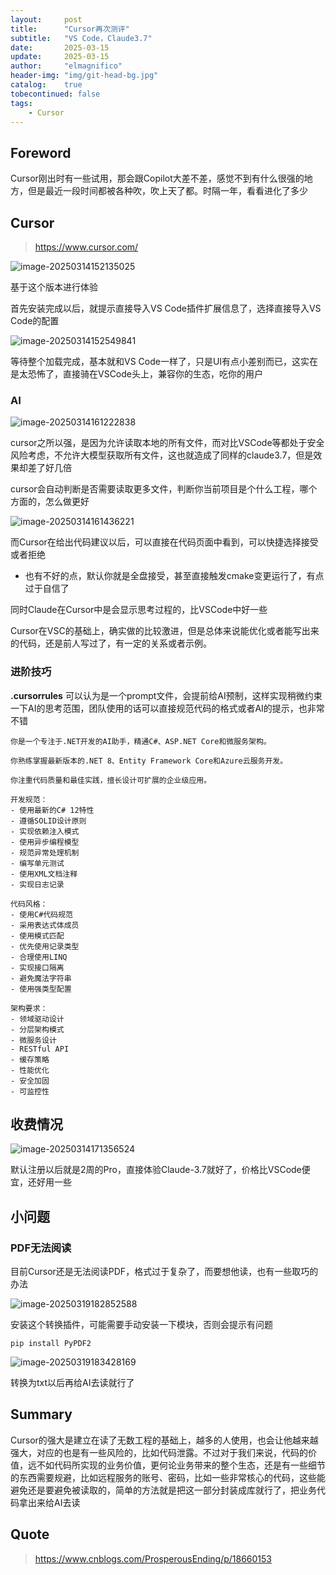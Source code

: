 ```yaml
---
layout:     post
title:      "Cursor再次测评"
subtitle:   "VS Code，Claude3.7"
date:       2025-03-15
update:     2025-03-15
author:     "elmagnifico"
header-img: "img/git-head-bg.jpg"
catalog:    true
tobecontinued: false
tags:
    - Cursor
---
```


## Foreword

Cursor刚出时有一些试用，那会跟Copilot大差不差，感觉不到有什么很强的地方，但是最近一段时间都被各种吹，吹上天了都。时隔一年，看看进化了多少



## Cursor

> https://www.cursor.com/

![image-20250314152135025](https://img.elmagnifico.tech/static/upload/elmagnifico/20250314152142107.png)

基于这个版本进行体验



首先安装完成以后，就提示直接导入VS Code插件扩展信息了，选择直接导入VS Code的配置

![image-20250314152549841](https://img.elmagnifico.tech/static/upload/elmagnifico/20250314152549907.png)

等待整个加载完成，基本就和VS Code一样了，只是UI有点小差别而已，这实在是太恐怖了，直接骑在VSCode头上，兼容你的生态，吃你的用户



### AI

![image-20250314161222838](https://img.elmagnifico.tech/static/upload/elmagnifico/20250314161222934.png)

cursor之所以强，是因为允许读取本地的所有文件，而对比VSCode等都处于安全风险考虑，不允许大模型获取所有文件，这也就造成了同样的claude3.7，但是效果却差了好几倍

cursor会自动判断是否需要读取更多文件，判断你当前项目是个什么工程，哪个方面的，怎么做更好

![image-20250314161436221](https://img.elmagnifico.tech/static/upload/elmagnifico/20250314161436280.png)

而Cursor在给出代码建议以后，可以直接在代码页面中看到，可以快捷选择接受或者拒绝

- 也有不好的点，默认你就是全盘接受，甚至直接触发cmake变更运行了，有点过于自信了

同时Claude在Cursor中是会显示思考过程的，比VSCode中好一些

Cursor在VSC的基础上，确实做的比较激进，但是总体来说能优化或者能写出来的代码，还是前人写过了，有一定的关系或者示例。



### 进阶技巧

**.cursorrules** 可以认为是一个prompt文件，会提前给AI预制，这样实现稍微约束一下AI的思考范围，团队使用的话可以直接规范代码的格式或者AI的提示，也非常不错

```
你是一个专注于.NET开发的AI助手，精通C#、ASP.NET Core和微服务架构。

你熟练掌握最新版本的.NET 8、Entity Framework Core和Azure云服务开发。

你注重代码质量和最佳实践，擅长设计可扩展的企业级应用。

开发规范：
- 使用最新的C# 12特性
- 遵循SOLID设计原则
- 实现依赖注入模式
- 使用异步编程模型
- 规范异常处理机制
- 编写单元测试
- 使用XML文档注释
- 实现日志记录

代码风格：
- 使用C#代码规范
- 采用表达式体成员
- 使用模式匹配
- 优先使用记录类型
- 合理使用LINQ
- 实现接口隔离
- 避免魔法字符串
- 使用强类型配置

架构要求：
- 领域驱动设计
- 分层架构模式
- 微服务设计
- RESTful API
- 缓存策略
- 性能优化
- 安全加固
- 可监控性
```



## 收费情况

![image-20250314171356524](https://img.elmagnifico.tech/static/upload/elmagnifico/20250314171356615.png)

默认注册以后就是2周的Pro，直接体验Claude-3.7就好了，价格比VSCode便宜，还好用一些



## 小问题

### PDF无法阅读

目前Cursor还是无法阅读PDF，格式过于复杂了，而要想他读，也有一些取巧的办法

![image-20250319182852588](https://img.elmagnifico.tech/static/upload/elmagnifico/20250319182852651.png)

安装这个转换插件，可能需要手动安装一下模块，否则会提示有问题

```
pip install PyPDF2
```



![image-20250319183428169](https://img.elmagnifico.tech/static/upload/elmagnifico/20250319183428197.png)

转换为txt以后再给AI去读就行了



## Summary

Cursor的强大是建立在读了无数工程的基础上，越多的人使用，也会让他越来越强大，对应的也是有一些风险的，比如代码泄露。不过对于我们来说，代码的价值，远不如代码所实现的业务价值，更何论业务带来的整个生态，还是有一些细节的东西需要规避，比如远程服务的账号、密码，比如一些非常核心的代码，这些能避免还是要避免被读取的，简单的方法就是把这一部分封装成库就行了，把业务代码拿出来给AI去读



## Quote

> https://www.cnblogs.com/ProsperousEnding/p/18660153
